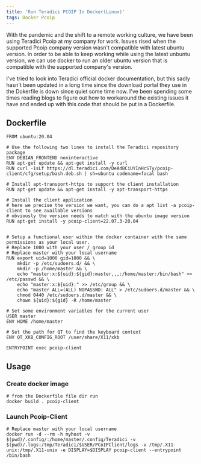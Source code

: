 ```yaml
---
title: 'Run Teradici PCOIP In Docker(Linux)'
tags: Docker Pcoip
---
```


With the pandemic and the shift to a remote working culture, we have been using Teradici Pcoip at my company for work.
Issues rised when the supported Pcoip company version wasn't compatible with latest ubuntu version. In order to be able
to keep working while using the latest unbuntu version, we can use docker to run an older ubuntu version that is compatible
with the supported company's version.

I've tried to look into Teradici official docker documentation, but this sadly hasn't been updated in a long time since 
the download portal they use in the Dokerfile is down since quiet some time now. I've been spending some times reading blogs to figure 
out how to workaround the existing issues it have and ended up with this code that should be put in a Dockerfile.


## Dockerfile
```
FROM ubuntu:20.04

# Use the following two lines to install the Teradici repository package
ENV DEBIAN_FRONTEND noninteractive
RUN apt-get update && apt-get install -y curl
RUN curl -1sLf https://dl.teradici.com/DeAdBCiUYInHcSTy/pcoip-client/cfg/setup/bash.deb.sh | sh=ubuntu codename=focal bash

# Install apt-transport-https to support the client installation
RUN apt-get update && apt-get install -y apt-transport-https

# Install the client application
# here we precise the version we want, you can do a apt list -a pcoip-client to see available versions
# obviously the version needs to match with the ubuntu image version
RUN apt-get install -y pcoip-client=22.07.3-20.04 


# Setup a functional user within the docker container with the same permissions as your local user.
# Replace 1000 with your user / group id
# Replace master with your local username
RUN export uid=1000 gid=1000 && \
    mkdir -p /etc/sudoers.d/ && \
    mkdir -p /home/master && \
    echo "master:x:${uid}:${gid}:master,,,:/home/master:/bin/bash" >> /etc/passwd && \
    echo "master:x:${uid}:" >> /etc/group && \
    echo "master ALL=(ALL) NOPASSWD: ALL" > /etc/sudoers.d/master && \
    chmod 0440 /etc/sudoers.d/master && \
    chown ${uid}:${gid} -R /home/master

# Set some environment variables for the current user
USER master
ENV HOME /home/master

# Set the path for QT to find the keyboard context
ENV QT_XKB_CONFIG_ROOT /user/share/X11/xkb

ENTRYPOINT exec pcoip-client
```

## Usage

### Create docker image
```
# from the Dockerfile file dir run
docker build . pcoip-client
```


### Launch Pcoip-Client
```
# Replace master with your local username 
docker run -d --rm -h myhost -v $(pwd)/.config/:/home/master/.config/Teradici -v $(pwd)/.logs:/tmp/Teradici/$USER/PCoIPClient/logs -v /tmp/.X11-unix:/tmp/.X11-unix -e DISPLAY=$DISPLAY pcoip-client --entrypoint /bin/bash
```
